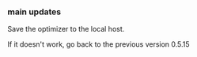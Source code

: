 ### main updates


Save the optimizer to the local host.

If it doesn't work, go back to the previous version 0.5.15 